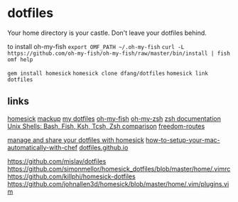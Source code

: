 # dotfiles

Your home directory is your castle. Don't leave your dotfiles behind.

to install oh-my-fish
`export OMF_PATH ~/.oh-my-fish`
`curl -L https://github.com/oh-my-fish/oh-my-fish/raw/master/bin/install | fish`
`omf help`


`gem install homesick`
`homesick clone dfang/dotfiles`
`homesick link dotfiles`

## links
[homesick](https://github.com/technicalpickles/homesick)
[mackup](https://github.com/lra/mackup)
[my dotfiles](https://github.com/dfang/dotfiles)
[oh-my-fish](https://git.io/oh-my-fish)
[oh-my-zsh](https://ohmyz.sh)
[zsh documentation](http://zsh.sourceforge.net/Doc/Release/zsh_toc.html)
[Unix Shells: Bash, Fish, Ksh, Tcsh, Zsh comparison](http://hyperpolyglot.org/unix-shells)
[freedom-routes](https://github.com/sabersalv/freedom-routes)

[manage and share your dotfiles with homesick](https://mug.im/manage-and-share-your-dotfiles-with-homesick/)   [how-to-setup-your-mac-automatically-with-chef](https://mug.im/how-to-setup-your-mac-automatically-with-chef/)
[dotfiles.github.io](http://dotfiles.github.io)


https://github.com/mislav/dotfiles
https://github.com/simonmellor/homesick_dotfiles/blob/master/home/.vimrc
https://github.com/killphi/homesick-dotfiles
https://github.com/johnallen3d/homesick/blob/master/home/.vim/plugins.vim
